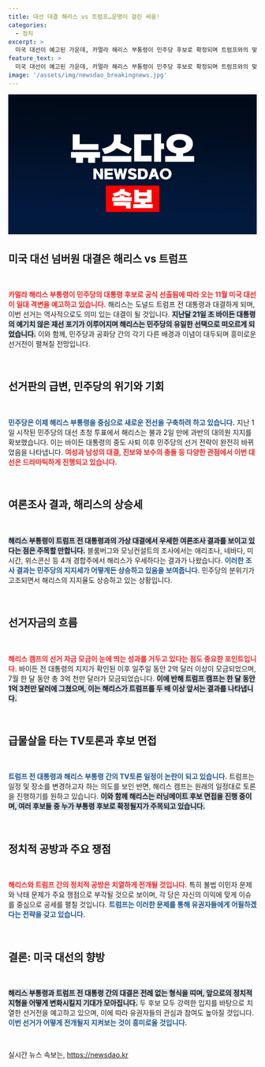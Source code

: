 ```yaml
---
title: 대선 대결 해리스 vs 트럼프…운명이 걸린 싸움!
categories:
  - 정치
excerpt: >
  미국 대선이 예고된 가운데, 카멀라 해리스 부통령이 민주당 후보로 확정되며 트럼프와의 맞대결이 불붙고 있습니다. 사전 여론조사에서 해리스의 상승세가 두드러지며 격돌의 현장은 더욱 격렬해질 전망입니다.
feature_text: >
  미국 대선이 예고된 가운데, 카멀라 해리스 부통령이 민주당 후보로 확정되며 트럼프와의 맞대결이 불붙고 있습니다. 사전 여론조사에서 해리스의 상승세가 두드러지며 격돌의 현장은 더욱 격렬해질 전망입니다.
image: '/assets/img/newsdao_breakingnews.jpg'
---
```


<p><img src="/assets/img/newsdao_breakingnews.jpg" alt="bookingtag 속보" /></p>

<h2 data-ke-size="size26">미국 대선 넘버원 대결은 해리스 vs 트럼프</h2>

<p data-ke-size="size16">&nbsp;</p>

<p><b><span style="color: #ee2323;">카멀라 해리스 부통령이 민주당의 대통령 후보로 공식 선출됨에 따라 오는 11월 미국 대선이 일대 격변을 예고하고 있습니다.</span></b>  해리스는 도널드 트럼프 전 대통령과 대결하게 되며, 이번 선거는 역사적으로도 의미 있는 대결이 될 것입니다. <b><span style="background-color: #21538527;">지난달 21일 조 바이든 대통령의 예기치 않은 재선 포기가 이루어지며 해리스는 민주당의 유일한 선택으로 떠오르게 되었습니다.</span></b> 이와 함께, 민주당과 공화당 간의 각기 다른 배경과 이념이 대두되며 흥미로운 선거전이 펼쳐질 전망입니다.</p>

<p data-ke-size="size16">&nbsp;</p>

<h2 data-ke-size="size26">선거판의 급변, 민주당의 위기와 기회</h2>

<p data-ke-size="size16">&nbsp;</p>

<p><b><span style="color: #1a5490;">민주당은 이제 해리스 부통령을 중심으로 새로운 전선을 구축하려 하고 있습니다.</span></b> 지난 1일 시작된 민주당의 대선 초청 투표에서 해리스는 불과 2일 만에 과반의 대의원 지지를 확보했습니다. 이는 바이든 대통령의 중도 사퇴 이후 민주당의 선거 전략이 완전히 바뀌었음을 나타냅니다. <b><span style="color: #ee2323;">여성과 남성의 대결, 진보와 보수의 충돌 등 다양한 관점에서 이번 대선은 드라마틱하게 진행되고 있습니다.</span></b></p>

<p data-ke-size="size16">&nbsp;</p>

<h2 data-ke-size="size26">여론조사 결과, 해리스의 상승세</h2>

<p data-ke-size="size16">&nbsp;</p>

<p><b><span style="background-color: #21538527;">해리스 부통령이 트럼프 전 대통령과의 가상 대결에서 우세한 여론조사 결과를 보이고 있다는 점은 주목할 만합니다.</span></b> 블룸버그와 모닝컨설트의 조사에서는 애리조나, 네바다, 미시간, 위스콘신 등 4개 경합주에서 해리스가 우세하다는 결과가 나왔습니다. <b><span style="color: #1a5490;">이러한 조사 결과는 민주당의 지지세가 어떻게든 상승하고 있음을 보여줍니다.</span></b> 민주당의 분위기가 고조되면서 해리스의 지지율도 상승하고 있는 상황입니다.</p>

<p data-ke-size="size16">&nbsp;</p>

<h2 data-ke-size="size26">선거자금의 흐름</h2>

<p data-ke-size="size16">&nbsp;</p>

<p><b><span style="color: #ee2323;">해리스 캠프의 선거 자금 모금이 눈에 띄는 성과를 거두고 있다는 점도 중요한 포인트입니다.</span></b> 바이든 전 대통령의 지지가 확인된 이후 일주일 동안 2억 달러 이상이 모금되었으며, 7월 한 달 동안 총 3억 천만 달러가 모금되었습니다. <b><span style="background-color: #21538527;">이에 반해 트럼프 캠프는 한 달 동안 1억 3천만 달러에 그쳤으며, 이는 해리스가 트럼프를 두 배 이상 앞서는 결과를 나타냅니다.</span></b></p>

<p data-ke-size="size16">&nbsp;</p>

<h2 data-ke-size="size26">급물살을 타는 TV토론과 후보 면접</h2>

<p data-ke-size="size16">&nbsp;</p>

<p><b><span style="color: #1a5490;">트럼프 전 대통령과 해리스 부통령 간의 TV토론 일정이 논란이 되고 있습니다.</span></b> 트럼프는 일정 및 장소를 변경하고자 하는 의도를 보인 반면, 해리스 캠프는 원래의 일정대로 토론을 진행하기를 원하고 있습니다. <b><span style="background-color: #21538527;">이와 함께 해리스는 러닝메이트 후보 면접을 진행 중이며, 여러 후보들 중 누가 부통령 후보로 확정될지가 주목되고 있습니다.</span></b></p>

<p data-ke-size="size16">&nbsp;</p>

<h2 data-ke-size="size26">정치적 공방과 주요 쟁점</h2>

<p data-ke-size="size16">&nbsp;</p>

<p><b><span style="color: #ee2323;">해리스와 트럼프 간의 정치적 공방은 치열하게 전개될 것입니다.</span></b> 특히 불법 이민자 문제와 낙태 문제가 주요 쟁점으로 부각될 것으로 보이며, 각 당은 자신의 이익에 맞게 이슈를 중심으로 공세를 펼칠 것입니다. <b><span style="color: #1a5490;">트럼프는 이러한 문제를 통해 유권자들에게 어필하겠다는 전략을 갖고 있습니다.</span></b></p>

<p data-ke-size="size16">&nbsp;</p>

<h2 data-ke-size="size26">결론: 미국 대선의 향방</h2>

<p data-ke-size="size16">&nbsp;</p>

<p><b><span style="background-color: #21538527;">해리스 부통령과 트럼프 전 대통령 간의 대결은 전례 없는 형식을 띠며, 앞으로의 정치적 지형을 어떻게 변화시킬지 기대가 모아집니다.</span></b> 두 후보 모두 강력한 입지를 바탕으로 치열한 선거전을 예고하고 있으며, 이에 따라 유권자들의 관심과 참여도 높아질 것입니다. <b><span style="color: #1a5490;">이번 선거가 어떻게 전개될지 지켜보는 것이 흥미로울 것입니다.</span></b> </p>

<p data-ke-size="size16">&nbsp;</p>
실시간 뉴스 속보는, <a href="https://newsdao.kr" rel="dofollow">https://newsdao.kr</a>


